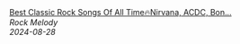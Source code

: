 <!--2024-08-28 14:30:07-->
<div class="yb">
  <a class="nodecor" href="/posts.html?rok/best_classic_rock_songs_of_all_timenirvana_acdc_bon_jovi_metallica_zz_top_classic_rock_songs">
    <img class="preview" data-videoid="gUz55cZyYOw" src="https://i4.ytimg.com/vi/gUz55cZyYOw/hqdefault.jpg" align="middle" alt="">
  </a>
  <div class="inlbl text">
    <a class="nodecor" href="/posts.html?rok/best_classic_rock_songs_of_all_timenirvana_acdc_bon_jovi_metallica_zz_top_classic_rock_songs">Best Classic Rock Songs Of All Time🔥Nirvana, ACDC, Bon...</a><br>
    <i class="smaller2">Rock Melody</i><br>
    <i class="smaller3">2024-08-28</i>
  </div>
</div>
